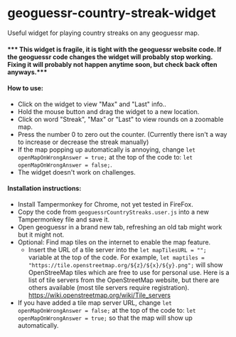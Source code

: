 # geoguessr-country-streak-widget
Useful widget for playing country streaks on any geoguessr map.

#### *** This widget is fragile, it is tight with the geoguessr website code. If the geoguessr code changes the widget will probably stop working. Fixing it will probably not happen anytime soon, but check back often anyways.***

#### How to use:
  - Click on the widget to view "Max" and "Last" info..
  - Hold the mouse button and drag the widget to a new location.
  - Click on word "Streak", "Max" or "Last" to view rounds on a zoomable map.
  - Press the number 0 to zero out the counter. (Currently there isn't
    a way to increase or decrease the streak manually)
  - If the map popping up automatically is annoying, change `let openMapOnWrongAnswer = true;`
    at the top of the code to: `let openMapOnWrongAnswer = false;`.
  - The widget doesn't work on challenges.

#### Installation instructions:
  - Install Tampermonkey for Chrome, not yet tested in FireFox.
  - Copy the code from `geoguessrCountryStreaks.user.js` into a new Tampermonkey file and save it.
  - Open geoguessr in a brand new tab, refreshing an old tab might work but it might not.
  - Optional: Find map tiles on the internet to enable the map feature.
    - Insert the URL of a tile server into the `let mapTilesURL = "";` variable at the top of the code.
      For example, `let maptiles = "https://tile.openstreetmap.org/${z}/${x}/${y}.png";` will show
      OpenStreeMap tiles which are free to use for personal use. Here is a list of tile servers from
      the OpenStreetMap website, but there are others available (most tile servers require registration).
      https://wiki.openstreetmap.org/wiki/Tile_servers 
   - If you have added a tile map server URL, change `let openMapOnWrongAnswer = false;` at the top 
     of the code to: `let openMapOnWrongAnswer = true;`  so that the map will show up automatically.
